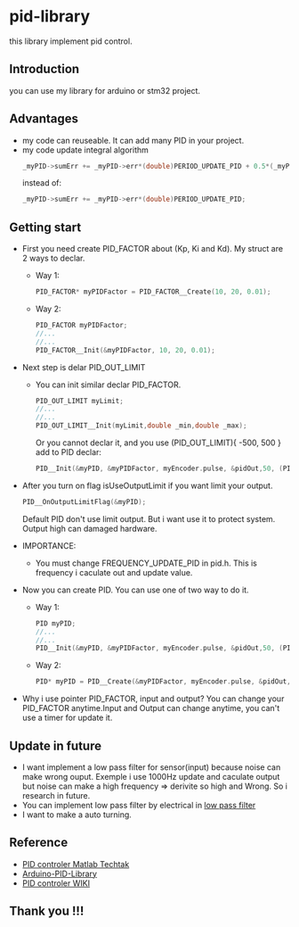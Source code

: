 # pid-library
this library implement pid control.
## Introduction
you can use my library for arduino or stm32 project.
## Advantages
- my code can reuseable. It can add many PID in your project.
- my code update integral algorithm
  ```C
  _myPID->sumErr += _myPID->err*(double)PERIOD_UPDATE_PID + 0.5*(_myPID->lastErr - _myPID->err)*(double)PERIOD_UPDATE_PID;
  ```
  instead of:
  ```C
  _myPID->sumErr += _myPID->err*(double)PERIOD_UPDATE_PID;
  ```
## Getting start
- First you need create PID_FACTOR about (Kp, Ki and Kd). My struct are 2 ways to declar.
  - Way 1:
    ```C
    PID_FACTOR* myPIDFactor = PID_FACTOR__Create(10, 20, 0.01);
    ```
  - Way 2:
    ```C
    PID_FACTOR myPIDFactor;
    //...
    //...
    PID_FACTOR__Init(&myPIDFactor, 10, 20, 0.01);
    ```
- Next step is delar PID_OUT_LIMIT
  - You can init similar declar PID_FACTOR.
    ```C
    PID_OUT_LIMIT myLimit;
    //...
    //...
    PID_OUT_LIMIT__Init(myLimit,double _min,double _max);
    ```
    Or you cannot declar it, and you use (PID_OUT_LIMIT){ -500, 500 } add to PID declar:
    ```C
    PID__Init(&myPID, &myPIDFactor, myEncoder.pulse, &pidOut,50, (PID_OUT_LIMIT){ -500, 500 });			 
    ```
- After you turn on flag isUseOutputLimit if you want limit your output.
    ```C
    PID__OnOutputLimitFlag(&myPID);
    ```
   Default PID don't use limit output. But i want use it to protect system. Output high can damaged hardware.  
- IMPORTANCE: 
  - You must change FREQUENCY_UPDATE_PID in pid.h. This is frequency i caculate out and update value.

- Now you can create PID. You can use one of two way to do it.
  - Way 1:
    ```C
    PID myPID;
    //...
    //...
    PID__Init(&myPID, &myPIDFactor, myEncoder.pulse, &pidOut,50, (PID_OUT_LIMIT){ -500, 500 });			 
    ```

  - Way 2:
    ```C
    PID* myPID = PID__Create(&myPIDFactor, myEncoder.pulse, &pidOut,50, (PID_OUT_LIMIT){ -500, 500 });								
    ```
- Why i use pointer PID_FACTOR, input and output? You can change your PID_FACTOR anytime.Input and Output can change anytime, you can't use a timer for update it.

## Update in future
- I want implement a low pass filter for sensor(input) because noise can make wrong ouput. Exemple i use 1000Hz update and caculate output but noise can make a high frequency => derivite so high and Wrong. So i research in future.
- You can implement low pass filter by electrical in [low pass filter](https://www.electronics-tutorials.ws/filter/filter_2.html)
- I want to make a auto turning.
## Reference
- [PID controler Matlab Techtak](https://www.youtube.com/watch?v=wkfEZmsQqiA&t=72s)
- [Arduino-PID-Library](https://github.com/br3ttb/Arduino-PID-Library/)
- [PID controler WIKI](https://en.wikipedia.org/wiki/PID_controller)
## Thank you !!! 
